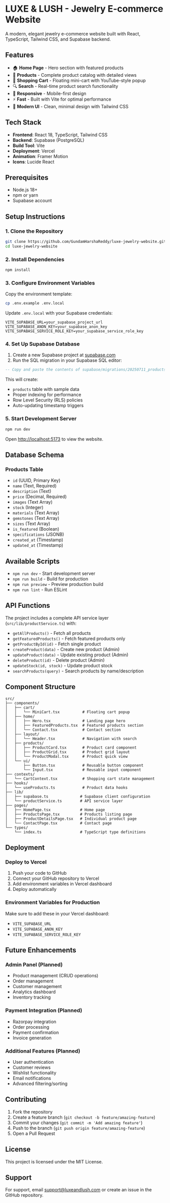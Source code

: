 # LUXE & LUSH - Jewelry E-commerce Website

A modern, elegant jewelry e-commerce website built with React, TypeScript, Tailwind CSS, and Supabase backend.

## Features

- 🏠 **Home Page** - Hero section with featured products
- 💍 **Products** - Complete product catalog with detailed views
- 🛒 **Shopping Cart** - Floating mini-cart with YouTube-style popup
- 🔍 **Search** - Real-time product search functionality
- 📱 **Responsive** - Mobile-first design
- ⚡ **Fast** - Built with Vite for optimal performance
- 🎨 **Modern UI** - Clean, minimal design with Tailwind CSS

## Tech Stack

- **Frontend**: React 18, TypeScript, Tailwind CSS
- **Backend**: Supabase (PostgreSQL)
- **Build Tool**: Vite
- **Deployment**: Vercel
- **Animation**: Framer Motion
- **Icons**: Lucide React

## Prerequisites

- Node.js 18+ 
- npm or yarn
- Supabase account

## Setup Instructions

### 1. Clone the Repository

```bash
git clone https://github.com/GundamHarshaReddy/luxe-jewelry-website.git
cd luxe-jewelry-website
```

### 2. Install Dependencies

```bash
npm install
```

### 3. Configure Environment Variables

Copy the environment template:

```bash
cp .env.example .env.local
```

Update `.env.local` with your Supabase credentials:

```env
VITE_SUPABASE_URL=your_supabase_project_url
VITE_SUPABASE_ANON_KEY=your_supabase_anon_key  
VITE_SUPABASE_SERVICE_ROLE_KEY=your_supabase_service_role_key
```

### 4. Set Up Supabase Database

1. Create a new Supabase project at [supabase.com](https://supabase.com)
2. Run the SQL migration in your Supabase SQL editor:

```sql
-- Copy and paste the contents of supabase/migrations/20250711_products_table.sql
```

This will create:
- `products` table with sample data
- Proper indexing for performance
- Row Level Security (RLS) policies
- Auto-updating timestamp triggers

### 5. Start Development Server

```bash
npm run dev
```

Open [http://localhost:5173](http://localhost:5173) to view the website.

## Database Schema

### Products Table

- `id` (UUID, Primary Key)
- `name` (Text, Required)
- `description` (Text)
- `price` (Decimal, Required)
- `images` (Text Array)
- `stock` (Integer)
- `materials` (Text Array)
- `gemstones` (Text Array) 
- `sizes` (Text Array)
- `is_featured` (Boolean)
- `specifications` (JSONB)
- `created_at` (Timestamp)
- `updated_at` (Timestamp)

## Available Scripts

- `npm run dev` - Start development server
- `npm run build` - Build for production
- `npm run preview` - Preview production build
- `npm run lint` - Run ESLint

## API Functions

The project includes a complete API service layer (`src/lib/productService.ts`) with:

- `getAllProducts()` - Fetch all products
- `getFeaturedProducts()` - Fetch featured products only
- `getProductById(id)` - Fetch single product
- `createProduct(data)` - Create new product (Admin)
- `updateProduct(data)` - Update existing product (Admin)
- `deleteProduct(id)` - Delete product (Admin)
- `updateStock(id, stock)` - Update product stock
- `searchProducts(query)` - Search products by name/description

## Component Structure

```
src/
├── components/
│   ├── cart/
│   │   └── MiniCart.tsx          # Floating cart popup
│   ├── home/
│   │   ├── Hero.tsx              # Landing page hero
│   │   ├── FeaturedProducts.tsx  # Featured products section
│   │   └── Contact.tsx           # Contact section
│   ├── layout/
│   │   └── Header.tsx            # Navigation with search
│   ├── products/
│   │   ├── ProductCard.tsx       # Product card component
│   │   ├── ProductGrid.tsx       # Product grid layout
│   │   └── ProductModal.tsx      # Product quick view
│   └── ui/
│       ├── Button.tsx            # Reusable button component
│       └── Input.tsx             # Reusable input component
├── contexts/
│   └── CartContext.tsx           # Shopping cart state management
├── hooks/
│   └── useProducts.ts            # Product data hooks
├── lib/
│   ├── supabase.ts              # Supabase client configuration
│   └── productService.ts        # API service layer
├── pages/
│   ├── HomePage.tsx             # Home page
│   ├── ProductsPage.tsx         # Products listing page
│   ├── ProductDetailsPage.tsx   # Individual product page
│   └── ContactPage.tsx          # Contact page
└── types/
    └── index.ts                 # TypeScript type definitions
```

## Deployment

### Deploy to Vercel

1. Push your code to GitHub
2. Connect your GitHub repository to Vercel
3. Add environment variables in Vercel dashboard
4. Deploy automatically

### Environment Variables for Production

Make sure to add these in your Vercel dashboard:

- `VITE_SUPABASE_URL`
- `VITE_SUPABASE_ANON_KEY`
- `VITE_SUPABASE_SERVICE_ROLE_KEY`

## Future Enhancements

### Admin Panel (Planned)
- Product management (CRUD operations)
- Order management
- Customer management
- Analytics dashboard
- Inventory tracking

### Payment Integration (Planned)
- Razorpay integration
- Order processing
- Payment confirmation
- Invoice generation

### Additional Features (Planned)
- User authentication
- Customer reviews
- Wishlist functionality
- Email notifications
- Advanced filtering/sorting

## Contributing

1. Fork the repository
2. Create a feature branch (`git checkout -b feature/amazing-feature`)
3. Commit your changes (`git commit -m 'Add amazing feature'`)
4. Push to the branch (`git push origin feature/amazing-feature`)
5. Open a Pull Request

## License

This project is licensed under the MIT License.

## Support

For support, email support@luxeandlush.com or create an issue in the GitHub repository.
